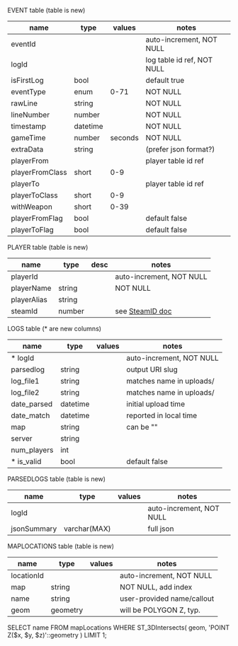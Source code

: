 EVENT table (table is new)

| name            | type     | values  | notes                      |
|-----------------|----------|---------|----------------------------|
| eventId         |          |         | auto-increment, NOT NULL   |
| logId           |          |         | log table id ref, NOT NULL |
| isFirstLog      | bool     |         | default true               |
| eventType       | enum     | 0-71    | NOT NULL                   |
| rawLine         | string   |         | NOT NULL                   |
| lineNumber      | number   |         | NOT NULL                   |
| timestamp       | datetime |         | NOT NULL                   |
| gameTime        | number   | seconds | NOT NULL                   |
| extraData       | string   |         | (prefer json format?)      |
| playerFrom      |          |         | player table id ref        |
| playerFromClass | short    | 0-9     |                            |
| playerTo        |          |         | player table id ref        |
| playerToClass   | short    | 0-9     |                            |
| withWeapon      | short    | 0-39    |                            |
| playerFromFlag  | bool     |         | default false              |
| playerToFlag    | bool     |         | default false              |


PLAYER table (table is new)

| name            | type     | desc    | notes                      |
|-----------------|----------|---------|----------------------------|
| playerId        |          |         | auto-increment, NOT NULL   |
| playerName      | string   |         | NOT NULL                   |
| playerAlias     | string   |         |                            |
| steamId         | number   |         | see [SteamID doc](https://developer.valvesoftware.com/wiki/SteamID) |


LOGS table (* are new columns)

| name            | type     | values   | notes                      |
|-----------------|----------|----------|----------------------------|
| * logId         |          |          | auto-increment, NOT NULL   |
| parsedlog       | string   |          | output URI slug            |
| log_file1       | string   |          | matches name in uploads/   |
| log_file2       | string   |          | matches name in uploads/   |
| date_parsed     | datetime |          | initial upload time        |
| date_match      | datetime |          | reported in local time     |
| map             | string   |          | can be "<multiple>"        |
| server          | string   |          |                            |
| num_players     | int      |          |                            |
| * is_valid      | bool     |          | default false              |


PARSEDLOGS table (table is new)

| name            | type         | values   | notes                      |
|-----------------|--------------|----------|----------------------------|
| logId           |              |          | auto-increment, NOT NULL   |
| jsonSummary     | varchar(MAX) |          | full json                  |


MAPLOCATIONS table (table is new)

| name            | type         | values   | notes                      |
|-----------------|--------------|----------|----------------------------|
| locationId      |              |          | auto-increment, NOT NULL   |
| map             | string       |          | NOT NULL, add index        |
| name            | string       |          | user-provided name/callout |
| geom            | geometry     |          | will be POLYGON Z, typ.    |

SELECT name
  FROM mapLocations
WHERE ST_3DIntersects(
    geom,
    'POINT Z($x, $y, $z)'::geometry
)
LIMIT 1;